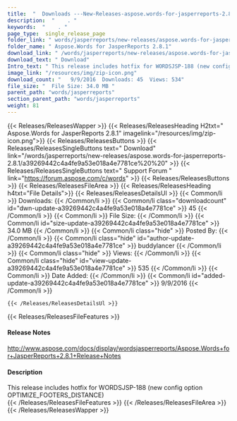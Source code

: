 ```yaml
---
title:  "  Downloads ---New-Releases-aspose.words-for-jasperreports-2.8.1 . " 
description:  "    . " 
keywords:  "    . " 
page_type:  single_release_page
folder_link: " words/jasperreports/new-releases/aspose.words-for-jasperreports-2.8.1/"
folder_name: " Aspose.Words for JasperReports 2.8.1"
download_link: " /words/jasperreports/new-releases/aspose.words-for-jasperreports-2.8.1/a39269442c4a4fe9a53e018a4e7781ce"
download_text: " Download"
Intro_text: " This release includes hotfix for WORDSJSP-188 (new config option OPTIMIZE_FOOTER..."
image_link: "/resources/img/zip-icon.png"
download_count: "   9/9/2016  Downloads: 45  Views: 534"
file_size: "  File Size: 34.0 MB "
parent_path: "words/jasperreports"
section_parent_path: "words/jasperreports"
weight: 81
---
```


{{< Releases/ReleasesWapper >}}
  {{< Releases/ReleasesHeading H2txt=" Aspose.Words for JasperReports 2.8.1" imagelink="/resources/img/zip-icon.png">}}
  {{< Releases/ReleasesButtons >}}
    {{< Releases/ReleasesSingleButtons text=" Download" link="/words/jasperreports/new-releases/aspose.words-for-jasperreports-2.8.1/a39269442c4a4fe9a53e018a4e7781ce%20%20" >}}
    {{< Releases/ReleasesSingleButtons text=" Support Forum " link="https://forum.aspose.com/c/words" >}}
  {{< Releases/ReleasesButtons >}}
  {{< Releases/ReleasesFileArea >}}
    {{< Releases/ReleasesHeading h4txt="File Details">}}
    {{< Releases/ReleasesDetailsUl >}}
            {{< Common/li  >}} Downloads: {{< /Common/li >}} 
      {{< Common/li class="downloadcount" id="dwn-update-a39269442c4a4fe9a53e018a4e7781ce" >}} 45 {{< /Common/li >}} 
      {{< Common/li  >}} File Size: {{< /Common/li >}} 
      {{< Common/li id="size-update-a39269442c4a4fe9a53e018a4e7781ce" >}} 34.0 MB {{< /Common/li >}} 
      {{< Common/li  class="hide" >}} Posted By: {{< /Common/li >}} 
      {{< Common/li class="hide" id="author-update-a39269442c4a4fe9a53e018a4e7781ce" >}} buddylancer {{< /Common/li >}} 
      {{< Common/li class="hide"  >}} Views: {{< /Common/li >}} 
      {{< Common/li class="hide" id="view-update-a39269442c4a4fe9a53e018a4e7781ce" >}} 535 {{< /Common/li >}} 
      {{< Common/li  >}} Date Added: {{< /Common/li >}} 
      {{< Common/li id="added-update-a39269442c4a4fe9a53e018a4e7781ce" >}} 9/9/2016 {{< /Common/li >}} 

    {{< /Releases/ReleasesDetailsUl >}}

  {{< Releases/ReleasesFileFeatures >}}
      <h4>Release Notes</h4><div><a href="http://www.aspose.com/docs/display/wordsjasperreports/Aspose.Words+for+JasperReports+2.8.1+Release+Notes">http://www.aspose.com/docs/display/wordsjasperreports/Aspose.Words+for+JasperReports+2.8.1+Release+Notes</a></div><h4>Description</h4><div class="HTMLDescription">This release includes hotfix for WORDSJSP-188 (new config option OPTIMIZE_FOOTERS_DISTANCE)</div>
  {{< /Releases/ReleasesFileFeatures >}}
 {{< /Releases/ReleasesFileArea >}}
{{< /Releases/ReleasesWapper >}}


